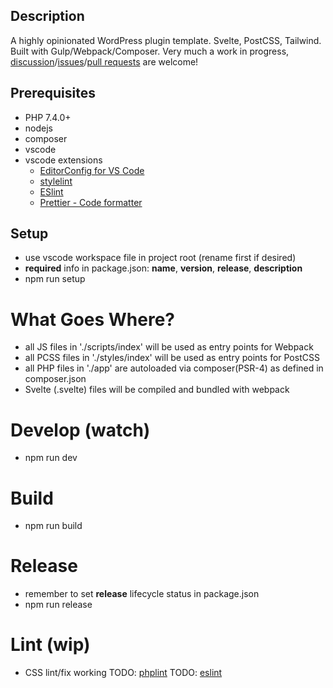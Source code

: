 ## Description
A highly opinionated WordPress plugin template. Svelte, PostCSS, Tailwind. Built with Gulp/Webpack/Composer.
Very much a work in progress, [discussion](https://github.com/koehndesign/plugin-template/discussions)/[issues](https://github.com/koehndesign/plugin-template/issues)/[pull requests](https://github.com/koehndesign/plugin-template/pulls) are welcome!

## Prerequisites
* PHP 7.4.0+
* nodejs
* composer
* vscode
* vscode extensions
	* [EditorConfig for VS Code](https://marketplace.visualstudio.com/items?itemName=EditorConfig.EditorConfig)
	* [stylelint](https://marketplace.visualstudio.com/items?itemName=stylelint.vscode-stylelint)
	* [ESlint](https://marketplace.visualstudio.com/items?itemName=dbaeumer.vscode-eslint)
	* [Prettier - Code formatter](https://marketplace.visualstudio.com/items?itemName=esbenp.prettier-vscode)

## Setup
* use vscode workspace file in project root (rename first if desired)
* __required__ info in package.json: __name__, __version__, __release__, __description__
* npm run setup

# What Goes Where?
* all JS files in './scripts/index' will be used as entry points for Webpack
* all PCSS files in './styles/index' will be used as entry points for PostCSS
* all PHP files in './app' are autoloaded via composer(PSR-4) as defined in composer.json
* Svelte (.svelte) files will be compiled and bundled with webpack

# Develop (watch)
* npm run dev

# Build
* npm run build

# Release
* remember to set __release__ lifecycle status in package.json
* npm run release

# Lint (wip)
* CSS lint/fix working 
TODO: [phplint](https://www.npmjs.com/package/phplint)
TODO: [eslint](https://eslint.org/docs/developer-guide/nodejs-api)
